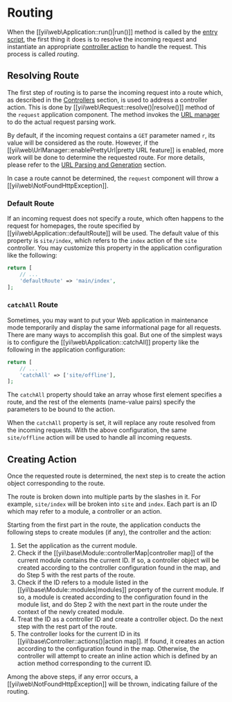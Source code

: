 Routing
=======

When the [[yii\web\Application::run()|run()]] method is called by the [entry script](structure-entry-scripts.md),
the first thing it does is to resolve the incoming request and instantiate an appropriate
[controller action](structure-controllers.md) to handle the request. This process is called *routing*.


## Resolving Route <a name="resolving-route"></a>

The first step of routing is to parse the incoming request into a route which, as described in
the [Controllers](structure-controllers.md#routes) section, is used to address a controller action.
This is done by [[yii\web\Request::resolve()|resolve()]] method of the `request` application component.
The method invokes the [URL manager](runtime-url-handling.md) to do the actual request parsing work.

By default, if the incoming request contains a `GET` parameter named `r`, its value will be considered
as the route. However, if the [[yii\web\UrlManager::enablePrettyUrl|pretty URL feature]] is enabled,
more work will be done to determine the requested route. For more details, please refer to
the [URL Parsing and Generation](runtime-url-handling.md) section.

In case a route cannot be determined, the `request` component will throw a [[yii\web\NotFoundHttpException]].


### Default Route <a name="default-route"></a>

If an incoming request does not specify a route, which often happens to the request for homepages,
the route specified by [[yii\web\Application::defaultRoute]] will be used. The default value of this property
is `site/index`, which refers to the `index` action of the `site` controller. You may customize this property
in the application configuration like the following:

```php
return [
    // ...
    'defaultRoute' => 'main/index',
];
```


### `catchAll` Route <a name="catchall-route"></a>

Sometimes, you may want to put your Web application in maintenance mode temporarily and display the same
informational page for all requests. There are many ways to accomplish this goal. But one of the simplest
ways is to configure the [[yii\web\Application::catchAll]] property like the following in the application configuration:

```php
return [
    // ...
    'catchAll' => ['site/offline'],
];
```

The `catchAll` property should take an array whose first element specifies a route, and
the rest of the elements (name-value pairs) specify the parameters to be bound to the action.

When the `catchAll` property is set, it will replace any route resolved from the incoming requests.
With the above configuration, the same `site/offline` action will be used to handle all incoming requests.


## Creating Action <a name="creating-action"></a>

Once the requested route is determined, the next step is to create the action object corresponding to the route.

The route is broken down into multiple parts by the slashes in it. For example, `site/index` will be
broken into `site` and `index`. Each part is an ID which may refer to a module, a controller or an action.

Starting from the first part in the route, the application conducts the following steps to create modules (if any),
the controller and the action:

1. Set the application as the current module.
2. Check if the [[yii\base\Module::controllerMap|controller map]] of the current module contains the current ID.
   If so, a controller object will be created according to the controller configuration found in the map,
   and do Step 5 with the rest parts of the route.
3. Check if the ID refers to a module listed in the [[yii\base\Module::modules|modules]] property of
   the current module. If so, a module is created according to the configuration found in the module list,
   and do Step 2 with the next part in the route under the context of the newly created module.
4. Treat the ID as a controller ID and create a controller object. Do the next step with the rest part of
   the route.
5. The controller looks for the current ID in its [[yii\base\Controller::actions()|action map]]. If found,
   it creates an action according to the configuration found in the map. Otherwise, the controller will
   attempt to create an inline action which is defined by an action method corresponding to the current ID.

Among the above steps, if any error occurs, a [[yii\web\NotFoundHttpException]] will be thrown, indicating
failure of the routing.
